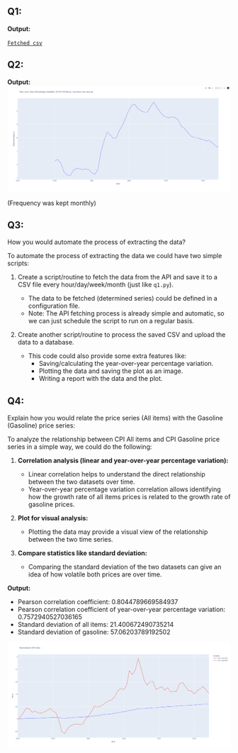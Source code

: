 ## Q1:
**Output:**

[`Fetched csv`](cpi_data.csv)

## Q2:
**Output:**
![Q2 Output](q2_output.png)

(Frequency was kept monthly)

## Q3:
How you would automate the process of extracting the data?

To automate the process of extracting the data we could have two simple scripts:

1. Create a script/routine to fetch the data from the API and save it to a CSV file every hour/day/week/month (just like `q1.py`).
   - The data to be fetched (determined series) could be defined in a configuration file.
   - Note: The API fetching process is already simple and automatic, so we can just schedule the script to run on a regular basis.

2. Create another script/routine to process the saved CSV and upload the data to a database.
   - This code could also provide some extra features like:
     - Saving/calculating the year-over-year percentage variation.
     - Plotting the data and saving the plot as an image.
     - Writing a report with the data and the plot.

## Q4:
Explain how you would relate the price series (All items) with the Gasoline (Gasoline) price series:

To analyze the relationship between CPI All items and CPI Gasoline price series in a simple way, we could do the following:

1. **Correlation analysis (linear and year-over-year percentage variation):**
   - Linear correlation helps to understand the direct relationship between the two datasets over time.
   - Year-over-year percentage variation correlation allows identifying how the growth rate of all items prices is related to the growth rate of gasoline prices.

2. **Plot for visual analysis:**
   - Plotting the data may provide a visual view of the relationship between the two time series.

3. **Compare statistics like standard deviation:**
   - Comparing the standard deviation of the two datasets can give an idea of how volatile both prices are over time.

**Output:**

- Pearson correlation coefficient: 0.8044789669584937
- Pearson correlation coefficient of year-over-year percentage variation: 0.7572940527036165
- Standard deviation of all items: 21.400672490735214
- Standard deviation of gasoline: 57.06203789192502
  
![Q4 Output](q4_output.png)
